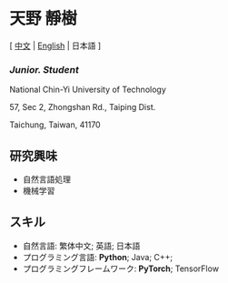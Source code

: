 # 天野 靜樹

\[ [中文](README.md) | [English](README_en.md) | 日本語 \]

### *Junior. Student*

National Chin-Yi University of Technology 

57, Sec 2, Zhongshan Rd., Taiping Dist. 

Taichung, Taiwan, 41170

## 研究興味
- 自然言語処理
- 機械学習

## スキル
- 自然言語: 繁体中文; 英語; 日本語
- プログラミング言語: **Python**; Java; C++;
- プログラミングフレームワーク: **PyTorch**; TensorFlow
